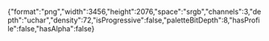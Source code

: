{"format":"png","width":3456,"height":2076,"space":"srgb","channels":3,"depth":"uchar","density":72,"isProgressive":false,"paletteBitDepth":8,"hasProfile":false,"hasAlpha":false}